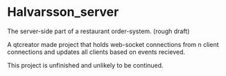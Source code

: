 # Halvarsson_server
The server-side part of a restaurant order-system. (rough draft)


A qtcreator made project that holds web-socket connections from n client connections and updates all clients based on events recieved.

This project is unfinished and unlikely to be continued.
